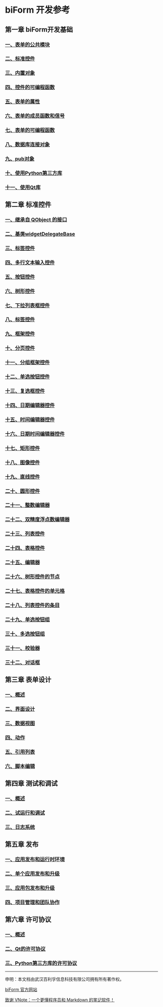 # biForm 开发参考

## 第一章 biForm开发基础

### [一、表单的公共模块](1-1-public)

### [二、标准控件](1-2-call)

### [三、内置对象](1-3-objects)

### [四、控件的可编程函数](1-4-openscript)

### [五、表单的属性](1-5-form-property)

### [六、表单的成员函数和信号](1-6-form-func)

### [七、表单的可编程函数](1-7-formscript)

### [八、数据库连接对象](1-8-database)

### [九、pub对象](1-9-pub)

### [十、使用Python第三方库](1-10-python)

### [十一、使用Qt库](1-11-qt)

## 第二章 标准控件

### [一、继承自 QObject 的接口](2-1-qobject)

### [二、基类widgetDelegateBase](2-2-base)

### [三、标签控件](2-2-label)

### [四、多行文本输入控件](2-4-multilineedit)

### [五、按钮控件](2-5-button)

### [六、树形控件](2-6-tree)

### [七、下拉列表框控件](2-7-combobox)

### [八、标签控件](2-8-label)

### [九、框架控件](2-9-frame)

### [十、分页控件](2-10-tab)

### [十一、分组框架控件](2-11-group)

### [十二、单选按钮控件](2-12-radiobutton)

### [十三、复选框控件](2-13-checkbox)

### [十四、日期编辑器控件](2-14-date)

### [十五、时间编辑器控件](2-15-time)

### [十六、日期时间编辑器控件](2-16-datetime)

### [十七、矩形控件](2-17-rectangle)

### [十八、图像控件](2-18-image)

### [十九、直线控件](2-19-line)

### [二十、圆形控件](2-20-circle)

### [二十一、整数编辑器](2-21-spin)

### [二十二、双精度浮点数编辑器](2-22-doublespin)

### [二十三、列表控件](2-23-list)

### [二十四、表格控件](2-24-table)

### [二十五、编辑器](2-25-editor)

### [二十六、树形控件的节点](2-26-treeitem)

### [二十七、表格控件的单元格](2-27-tablecell)

### [二十八、列表控件的条目](2-28-listitem)

###  [二十九、单选按钮组](2-29-radiobuttongroup)

###  [三十、多选按钮组](2-30-checkboxgroup)

###  [三十一、校验器](2-31-validator)

###  [三十二、对话框](2-32-dialog)

## 第三章 表单设计

### [一、概述](3-1-summary)

### [二、界面设计](3-2-form)

### [三、数据视图](3-3-database)

### [四、动作](3-4-action)

### [五、引用列表](3-5-reference)

### [六、脚本编辑](3-6-script)

## 第四章 测试和调试

### [一、概述](4-1-summary)

### [二、试运行和调试](4-2-test)

### [三、日志系统](4-3-log)

## 第五章 发布

### [一、应用发布和运行时环境](5-1-runtime)

### [二、单个应用发布和升级](5-2-pff)

### [三、应用包发布和升级](5-3-package)

### [四、项目管理和团队协作](5-4-project)

## 第六章 许可协议

### [一、概述](6-1-summary)

### [二、Qt的许可协议](6-2-qt)

### [三、Python第三方库的许可协议](6-3-python)
 
---

申明：本文档由武汉百利孚信息科技有限公司拥有所有著作权。

[biForm 官方网站](https://www.bilive.com)

[致谢 VNote：一个更懂程序员和 Markdown 的笔记软件！](https://github.com/vnotex/vnote) 
